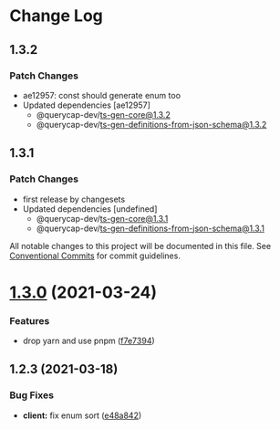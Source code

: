 # Change Log

## 1.3.2

### Patch Changes

- ae12957: const should generate enum too
- Updated dependencies [ae12957]
  - @querycap-dev/ts-gen-core@1.3.2
  - @querycap-dev/ts-gen-definitions-from-json-schema@1.3.2

## 1.3.1

### Patch Changes

- first release by changesets
- Updated dependencies [undefined]
  - @querycap-dev/ts-gen-core@1.3.1
  - @querycap-dev/ts-gen-definitions-from-json-schema@1.3.1

All notable changes to this project will be documented in this file.
See [Conventional Commits](https://conventionalcommits.org) for commit guidelines.

# [1.3.0](https://github.com/querycap/webappkit/compare/@querycap-dev/ts-gen-client-from-openapi@1.2.3...@querycap-dev/ts-gen-client-from-openapi@1.3.0) (2021-03-24)

### Features

- drop yarn and use pnpm ([f7e7394](https://github.com/querycap/webappkit/commit/f7e7394e1531ffb96ecb3e393e8131451f3e1d9f))

## 1.2.3 (2021-03-18)

### Bug Fixes

- **client:** fix enum sort ([e48a842](https://github.com/querycap/webappkit/commit/e48a8422eb1be310fd68c8f0dfa2821501236edc))
